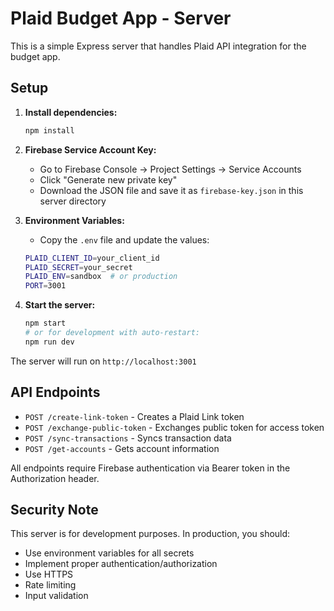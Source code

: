 # Plaid Budget App - Server

This is a simple Express server that handles Plaid API integration for the budget app.

## Setup

1. **Install dependencies:**
   ```bash
   npm install
   ```

2. **Firebase Service Account Key:**
   - Go to Firebase Console → Project Settings → Service Accounts
   - Click "Generate new private key"
   - Download the JSON file and save it as `firebase-key.json` in this server directory

3. **Environment Variables:**
   - Copy the `.env` file and update the values:
   ```bash
   PLAID_CLIENT_ID=your_client_id
   PLAID_SECRET=your_secret
   PLAID_ENV=sandbox  # or production
   PORT=3001
   ```

4. **Start the server:**
   ```bash
   npm start
   # or for development with auto-restart:
   npm run dev
   ```

The server will run on `http://localhost:3001`

## API Endpoints

- `POST /create-link-token` - Creates a Plaid Link token
- `POST /exchange-public-token` - Exchanges public token for access token
- `POST /sync-transactions` - Syncs transaction data
- `POST /get-accounts` - Gets account information

All endpoints require Firebase authentication via Bearer token in the Authorization header.

## Security Note

This server is for development purposes. In production, you should:
- Use environment variables for all secrets
- Implement proper authentication/authorization
- Use HTTPS
- Rate limiting
- Input validation
